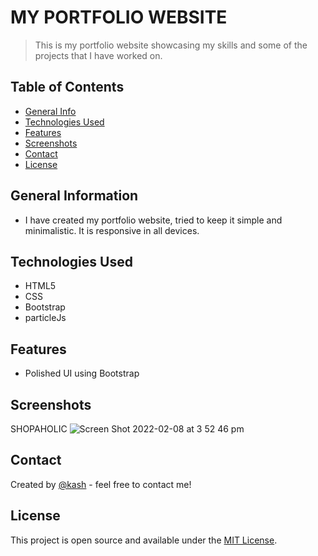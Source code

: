 # MY PORTFOLIO WEBSITE

> This is my portfolio website showcasing my skills and some of the projects that I have worked on.

## Table of Contents

- [General Info](#general-information)
- [Technologies Used](#technologies-used)
- [Features](#features)
- [Screenshots](#screenshots)
- [Contact](#contact)
- [License](#license)

## General Information

- I have created my portfolio website, tried to keep it simple and minimalistic. It is responsive in all devices.

## Technologies Used

- HTML5
- CSS
- Bootstrap
- particleJs


## Features

- Polished UI using Bootstrap

## Screenshots

SHOPAHOLIC ![Screen Shot 2022-02-08 at 3 52 46 pm](https://user-images.githubusercontent.com/88652187/152920606-7e20ae55-35c8-4d31-be95-efeacd4c26a1.png)

## Contact

Created by [@kash](https://github.com/kashpateltech) - feel free to contact me!

## License

This project is open source and available under the [MIT License](LICENSE).
